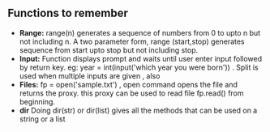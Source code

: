  ## Functions to remember

 - **Range:** range(n) generates a sequence of numbers from 0 to upto n but not including n. A two parameter form, range (start,stop) generates sequence from start upto stop but not including stop.
 - **Input:** Function displays prompt and waits until user enter input followed by return key. eg: year = int(input('which year you were born')) . Split is used when multiple inputs are given , also 
 - **Files:** fp = open('sample.txt') , open command opens the file and returns the proxy. this proxy can be used to read file fp.read() from beginning.
- **dir** Doing dir(str) or dir(list) gives all the methods that can be used on a string or a list
